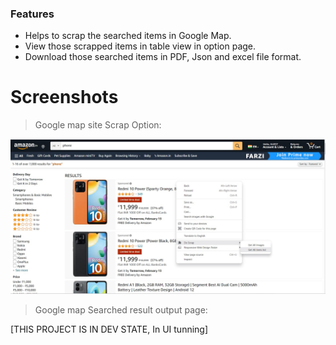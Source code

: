 ### Features

- Helps to scrap the searched items in Google Map.
- View those scrapped items in table view in option page.
- Download those searched items in PDF, Json and excel file format.


# Screenshots

> Google map site Scrap Option:

![](https://github.com/Sarathmunusamy93/WebScrapping/blob/main/screenshots/AmazonHomePage.jpg?raw=true)

> Google map Searched result output page:


[THIS PROJECT IS IN DEV STATE, In UI tunning]